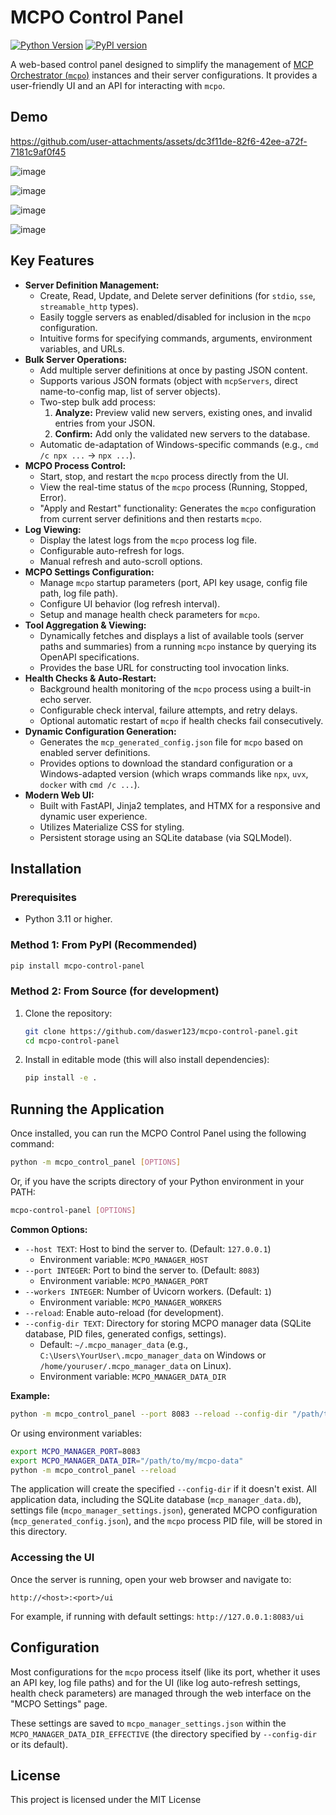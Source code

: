 # MCPO Control Panel

[![Python Version](https://img.shields.io/pypi/pyversions/mcpo-control-panel.svg)](https://pypi.org/project/mcpo-control-panel/)
[![PyPI version](https://badge.fury.io/py/mcpo-control-panel.svg)](https://badge.fury.io/py/mcpo-control-panel)

A web-based control panel designed to simplify the management of [MCP Orchestrator (`mcpo`)](https://github.com/open-webui/mcpo) instances and their server configurations. It provides a user-friendly UI and an API for interacting with `mcpo`.

## Demo

https://github.com/user-attachments/assets/dc3f11de-82f6-42ee-a72f-7181c9af0f45

![image](https://github.com/user-attachments/assets/64ad95ad-4ea8-44d8-a935-bac98b866760)

![image](https://github.com/user-attachments/assets/49c22169-09b1-440b-a662-41b3f7f11ae9)

![image](https://github.com/user-attachments/assets/6ee9aed8-ea60-48fa-adb6-e93066120bd7)

![image](https://github.com/user-attachments/assets/9c82d141-e8cd-4dc5-890e-d271ddb94b77)


## Key Features

*   **Server Definition Management:**
    *   Create, Read, Update, and Delete server definitions (for `stdio`, `sse`, `streamable_http` types).
    *   Easily toggle servers as enabled/disabled for inclusion in the `mcpo` configuration.
    *   Intuitive forms for specifying commands, arguments, environment variables, and URLs.
*   **Bulk Server Operations:**
    *   Add multiple server definitions at once by pasting JSON content.
    *   Supports various JSON formats (object with `mcpServers`, direct name-to-config map, list of server objects).
    *   Two-step bulk add process:
        1.  **Analyze:** Preview valid new servers, existing ones, and invalid entries from your JSON.
        2.  **Confirm:** Add only the validated new servers to the database.
    *   Automatic de-adaptation of Windows-specific commands (e.g., `cmd /c npx ...` -> `npx ...`).
*   **MCPO Process Control:**
    *   Start, stop, and restart the `mcpo` process directly from the UI.
    *   View the real-time status of the `mcpo` process (Running, Stopped, Error).
    *   "Apply and Restart" functionality: Generates the `mcpo` configuration from current server definitions and then restarts `mcpo`.
*   **Log Viewing:**
    *   Display the latest logs from the `mcpo` process log file.
    *   Configurable auto-refresh for logs.
    *   Manual refresh and auto-scroll options.
*   **MCPO Settings Configuration:**
    *   Manage `mcpo` startup parameters (port, API key usage, config file path, log file path).
    *   Configure UI behavior (log refresh interval).
    *   Setup and manage health check parameters for `mcpo`.
*   **Tool Aggregation & Viewing:**
    *   Dynamically fetches and displays a list of available tools (server paths and summaries) from a running `mcpo` instance by querying its OpenAPI specifications.
    *   Provides the base URL for constructing tool invocation links.
*   **Health Checks & Auto-Restart:**
    *   Background health monitoring of the `mcpo` process using a built-in echo server.
    *   Configurable check interval, failure attempts, and retry delays.
    *   Optional automatic restart of `mcpo` if health checks fail consecutively.
*   **Dynamic Configuration Generation:**
    *   Generates the `mcp_generated_config.json` file for `mcpo` based on enabled server definitions.
    *   Provides options to download the standard configuration or a Windows-adapted version (which wraps commands like `npx`, `uvx`, `docker` with `cmd /c ...`).
*   **Modern Web UI:**
    *   Built with FastAPI, Jinja2 templates, and HTMX for a responsive and dynamic user experience.
    *   Utilizes Materialize CSS for styling.
    *   Persistent storage using an SQLite database (via SQLModel).

## Installation

### Prerequisites

*   Python 3.11 or higher.

### Method 1: From PyPI (Recommended)

```bash
pip install mcpo-control-panel
```

### Method 2: From Source (for development)

1.  Clone the repository:
    ```bash
    git clone https://github.com/daswer123/mcpo-control-panel.git
    cd mcpo-control-panel
    ```
2.  Install in editable mode (this will also install dependencies):
    ```bash
    pip install -e .
    ```

## Running the Application

Once installed, you can run the MCPO Control Panel using the following command:

```bash
python -m mcpo_control_panel [OPTIONS]
```

Or, if you have the scripts directory of your Python environment in your PATH:

```bash
mcpo-control-panel [OPTIONS]
```

**Common Options:**

*   `--host TEXT`: Host to bind the server to. (Default: `127.0.0.1`)
    *   Environment variable: `MCPO_MANAGER_HOST`
*   `--port INTEGER`: Port to bind the server to. (Default: `8083`)
    *   Environment variable: `MCPO_MANAGER_PORT`
*   `--workers INTEGER`: Number of Uvicorn workers. (Default: `1`)
    *   Environment variable: `MCPO_MANAGER_WORKERS`
*   `--reload`: Enable auto-reload (for development).
*   `--config-dir TEXT`: Directory for storing MCPO manager data (SQLite database, PID files, generated configs, settings).
    *   Default: `~/.mcpo_manager_data` (e.g., `C:\Users\YourUser\.mcpo_manager_data` on Windows or `/home/youruser/.mcpo_manager_data` on Linux).
    *   Environment variable: `MCPO_MANAGER_DATA_DIR`

**Example:**

```bash
python -m mcpo_control_panel --port 8083 --reload --config-dir "/path/to/my/mcpo-data"
```

Or using environment variables:

```bash
export MCPO_MANAGER_PORT=8083
export MCPO_MANAGER_DATA_DIR="/path/to/my/mcpo-data"
python -m mcpo_control_panel --reload
```

The application will create the specified `--config-dir` if it doesn't exist. All application data, including the SQLite database (`mcp_manager_data.db`), settings file (`mcpo_manager_settings.json`), generated MCPO configuration (`mcp_generated_config.json`), and the `mcpo` process PID file, will be stored in this directory.

### Accessing the UI

Once the server is running, open your web browser and navigate to:

`http://<host>:<port>/ui`

For example, if running with default settings: `http://127.0.0.1:8083/ui`

## Configuration

Most configurations for the `mcpo` process itself (like its port, whether it uses an API key, log file paths) and for the UI (like log auto-refresh settings, health check parameters) are managed through the web interface on the "MCPO Settings" page.

These settings are saved to `mcpo_manager_settings.json` within the `MCPO_MANAGER_DATA_DIR_EFFECTIVE` (the directory specified by `--config-dir` or its default).

## License

This project is licensed under the MIT License 
